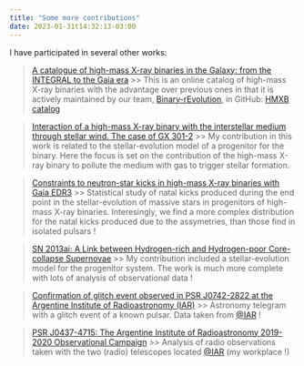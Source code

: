 ```yaml
---
title: "Some more contributions"
date: 2023-01-31t14:32:13-03:00
---
```


I have participated in several other works:

> [A catalogue of high-mass X-ray binaries in the Galaxy: from the INTEGRAL to the Gaia era](https://ui.adsabs.harvard.edu/abs/2023arXiv230202656F/abstract) >> This is an online catalog of high-mass
X-ray binaries with the advantage over previous ones in that it is actively maintained by our
team, [Binary-rEvolution](https://github.com/Binary-rEvolution), in GitHub:
[HMXB catalog](https://binary-revolution.github.io/HMXBwebcat/)

> [Interaction of a high-mass X-ray binary with the interstellar medium through stellar wind. The case of GX 301-2](https://ui.adsabs.harvard.edu/abs/2022arXiv221206623M/abstract) >> My contribution
in this work is related to the stellar-evolution model of a progenitor for the binary. Here the
focus is set on the contribution of the high-mass X-ray binary to pollute the medium with gas to
trigger stellar formation.

> [Constraints to neutron-star kicks in high-mass X-ray binaries with Gaia EDR3](https://ui.adsabs.harvard.edu/abs/2022A%26A...665A..31F/abstract) >> Statistical study of natal kicks produced during
the end point in the stellar-evolution of massive stars in progenitors of high-mass X-ray binaries.
Interesingly, we find a more complex distribution for the natal kicks produced due to the
assymetries, than those find in isolated pulsars !

> [SN 2013ai: A Link between Hydrogen-rich and Hydrogen-poor Core-collapse Supernovae](https://ui.adsabs.harvard.edu/abs/2021ApJ...909..145D/abstract) >> My contribution included a stellar-evolution
model for the progenitor system. The work is much more complete with lots of analysis of
observational data !

> [Confirmation of glitch event observed in PSR J0742-2822 at the Argentine Institute of Radioastronomy (IAR)](https://ui.adsabs.harvard.edu/abs/2022ATel15638....1Z/abstract) >> Astronomy telegram
with a glitch event of a known pulsar. Data taken from [@IAR](https://www.iar.unlp.edu.ar/) !

> [PSR J0437-4715: The Argentine Institute of Radioastronomy 2019-2020 Observational Campaign](https://ui.adsabs.harvard.edu/abs/2021ApJ...908..158S/abstract) >> Analysis of radio observations taken
with the two (radio) telescopes located [@IAR](https://www.iar.unlp.edu.ar/) (my workplace !)
